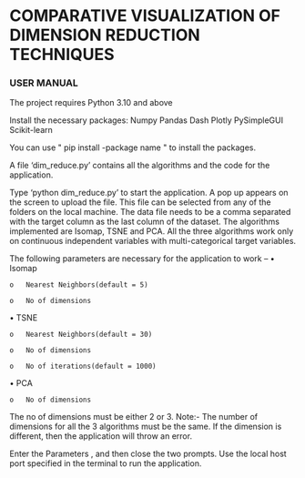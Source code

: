 # COMPARATIVE VISUALIZATION OF DIMENSION REDUCTION TECHNIQUES

### USER MANUAL

The project requires Python 3.10 and above

Install the necessary packages:
Numpy 
Pandas
Dash
Plotly
PySimpleGUI
Scikit-learn

You can use " pip install -package name " to install the packages.


A file ‘dim_reduce.py’ contains all the algorithms and the code for the application. 


Type ‘python dim_reduce.py’ to start the application.
A pop up appears on the screen to upload the file. This file can be selected from any of the folders on the local machine. 
The data file needs to be a comma separated with the target column as the last column of the dataset. 
The algorithms implemented are Isomap, TSNE and PCA. All the three algorithms work only on continuous independent variables with multi-categorical target variables.

The following parameters are necessary for the application to work –
•	Isomap 

    o	Nearest Neighbors(default = 5)
    
    o	No of dimensions
    
•	TSNE 

    o	Nearest Neighbors(default = 30)
    
    o	No of dimensions
    
    o	No of iterations(default = 1000)
    
•	PCA 

    o	No of dimensions
    
    
The no of dimensions must be either 2 or 3.
Note:- The number of dimensions for all the 3 algorithms must be the same. If the dimension is different, then the application will throw an error.

Enter the Parameters , and then close the two prompts.
Use the local host port specified in the terminal to run the application.




